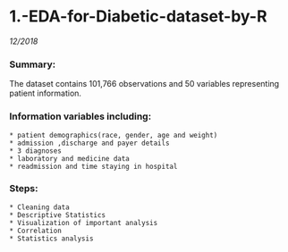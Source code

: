 # 1.-EDA-for-Diabetic-dataset-by-R
*12/2018*  

### Summary:  
The dataset contains 101,766 observations and 50 variables representing patient information.  
  
### Information variables including:  
	* patient demographics(race, gender, age and weight)   
	* admission ,discharge and payer details   
	* 3 diagnoses  
	* laboratory and medicine data   
	* readmission and time staying in hospital  
	
### Steps:
	* Cleaning data  
	* Descriptive Statistics  
	* Visualization of important analysis  
	* Correlation   
	* Statistics analysis   

